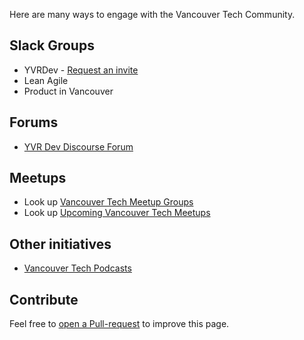 Here are many ways to engage with the Vancouver Tech Community.

## Slack Groups

* YVRDev - [Request an invite](http://yvrdev.com)
* Lean Agile
* Product in Vancouver

## Forums

* [YVR Dev Discourse Forum](https://community.yvrdev.com)

## Meetups

* Look up [Vancouver Tech Meetup Groups]((https://www.meetup.com/find/tech/?allMeetups=false&radius=50&userFreeform=Vancouver%2C+BC&mcId=z867442&mcName=Vancouver%2C+British+Columbia%2C+CA&sort=default&eventFilter=mysugg))
* Look up [Upcoming Vancouver Tech Meetups](https://www.meetup.com/find/events/tech/?allMeetups=false&radius=50&userFreeform=Vancouver%2C+BC&mcId=z867442&mcName=Vancouver%2C+British+Columbia%2C+CA&eventFilter=mysugg)

## Other initiatives

* [Vancouver Tech Podcasts](http://www.vancouvertechpodcast.ca/)

## Contribute

Feel free to [open a Pull-request](https://github.com/pcreux/test-gh-pages) to improve this page.
